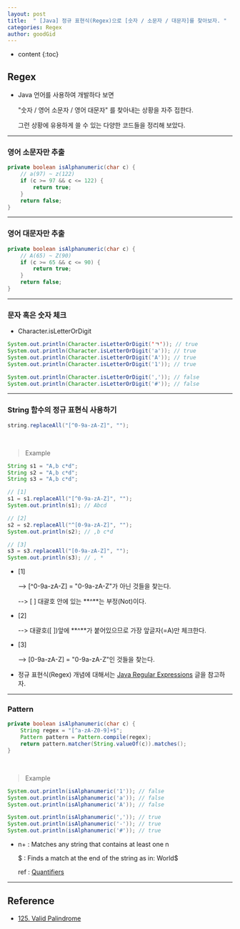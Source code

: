 ```yaml
---
layout: post
title:  " [Java] 정규 표현식(Regex)으로 [숫자 / 소문자 / 대문자]를 찾아보자. "
categories: Regex
author: goodGid
---
```

* content
{:toc}

## Regex

* Java 언어를 사용하여 개발하다 보면 

  "숫자 / 영어 소문자 / 영어 대문자" 를 찾아내는 상황을 자주 접한다.

  그런 상황에 유용하게 쓸 수 있는 다양한 코드들을 정리해 보았다.




---

### 영어 소문자만 추출

``` java
private boolean isAlphanumeric(char c) {
    // a(97) ~ z(122)
    if (c >= 97 && c <= 122) {
        return true;
    }
    return false;
}
```


---


### 영어 대문자만 추출

``` java
private boolean isAlphanumeric(char c) {
    // A(65) ~ Z(90)
    if (c >= 65 && c <= 90) {
        return true;
    }
    return false;
}
```

---

### 문자 혹은 숫자 체크

* Character.isLetterOrDigit

``` java
System.out.println(Character.isLetterOrDigit('ㄱ')); // true
System.out.println(Character.isLetterOrDigit('a')); // true
System.out.println(Character.isLetterOrDigit('A')); // true
System.out.println(Character.isLetterOrDigit('1')); // true

System.out.println(Character.isLetterOrDigit(',')); // false
System.out.println(Character.isLetterOrDigit('#')); // false
```

---

### String 함수의 정규 표현식 사용하기

``` java
string.replaceAll("[^0-9a-zA-Z]", "");
```

<br>

> Example

``` java
String s1 = "A,b c*d";
String s2 = "A,b c*d";
String s3 = "A,b c*d";

// [1]
s1 = s1.replaceAll("[^0-9a-zA-Z]", "");
System.out.println(s1); // Abcd

// [2]
s2 = s2.replaceAll("^[0-9a-zA-Z]", "");
System.out.println(s2); // ,b c*d

// [3]
s3 = s3.replaceAll("[0-9a-zA-Z]", "");
System.out.println(s3); // , *
```

* [1]

  --> [^0-9a-zA-Z] = "0-9a-zA-Z"가 아닌 것들을 찾는다.

  --> [ ] 대괄호 안에 있는 **^**는 부정(Not)이다.

* [2]

  --> 대괄호([ ])앞에 **^**가 붙어있으므로 가장 앞글자(=A)만 체크한다.

* [3]

  --> [0-9a-zA-Z] = "0-9a-zA-Z"인 것들을 찾는다.

* 정규 표현식(Regex) 개념에 대해서는 [Java Regular Expressions](https://www.w3schools.com/java/java_regex.asp) 글을 참고하자.


---

### Pattern

``` java
private boolean isAlphanumeric(char c) {
    String regex = "[^a-zA-Z0-9]+$";
    Pattern pattern = Pattern.compile(regex);
    return pattern.matcher(String.valueOf(c)).matches();
}
```

<br>

> Example

``` java
System.out.println(isAlphanumeric('1')); // false
System.out.println(isAlphanumeric('a')); // false
System.out.println(isAlphanumeric('A')); // false

System.out.println(isAlphanumeric(',')); // true
System.out.println(isAlphanumeric('-')); // true
System.out.println(isAlphanumeric('#')); // true
```

* n+ : Matches any string that contains at least one n

  $ : Finds a match at the end of the string as in: World$

  ref : [Quantifiers](https://www.w3schools.com/java/java_regex.asp)

---

## Reference

* [125. Valid Palindrome](https://leetcode.com/problems/valid-palindrome/)